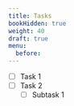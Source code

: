 ```yaml
---
title: Tasks
bookHidden: true
weight: 40
draft: true
menu:
  before:
---
```


- [ ] Task 1
- [ ] Task 2
  - [ ] Subtask 1